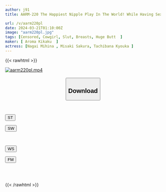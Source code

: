 ```yaml
---
author: j91
title: AARM-220 The Happiest Nipple Play In The World! While Having Sex In The Cowgirl Position, Her Face Is Looked At While Making Love And She Continues To Be Played With Until She Becomes Numb.

url: /v/aarm220pl
date: 2024-03-21T01:10:00Z
image: "aarm220pl.jpg"
tags: [Censored, Cowgirl, Slut, Breasts, Huge Butt	]
maker: [ Aroma Kikaku  ]
actress: [Nagai Mihina , Misaki Sakura, Tachibana Kyouka ]
---
```



{{< rawhtml >}}

<div class="video" data-videoid="LeQqdkGp41FRwko">
    <a href="javascript:;">
        <img src="/v/aarm220pl/aarm220pl.jpg" width="WIDTH" height="HEIGHT" alt="aarm220pl.mp4" loading="lazy">
    </a>
</div>

<script type="text/javascript" src="https://j91.asia/asset/on-demand-st.js"></script>

<br>
  <link rel="stylesheet" href="https://j91.asia/asset/bs5.css">
  
  <center>
  <button class="btn btn-primary" type="button" data-bs-toggle="collapse" data-bs-target=".multi-collapse" aria-expanded="false" aria-controls="multiCollapseExample1 multiCollapseExample2"><h2>Download</h2></button></center>
</p>
<div class="row">
  <div class="col">
    <div class="collapse multi-collapse" id="multiCollapseExample1">
      <div class="card card-body">
	      	      <br>
<div class="buttons">  
<p><a href="https://streamtape.to/v/LeQqdkGp41FRwko" target="_blank"><button class="btn-hover color-3"><i class="fa fa-download"></i> ST</button></a></p>
<p><a href="https://asnwish.com/u2lfpfqunej0" target="_blank"><button class="btn-hover color-2"><i class="fa fa-download"></i> SW</button></a></p></div>
    </div>
  </div>
</div>
  <div class="col">
    <div class="collapse multi-collapse" id="multiCollapseExample2">
      <div class="card card-body">
	      <br>
<div class="buttons">
<p><a href="https://wolfstream.tv/ce14d70s8e4n"><button class="btn-hover color-9"><i class="fa fa-download"></i> WS</button></a></p>
<p><a href="https://filemoon.sx/d/ifb9jx37jdzz"><button class="btn-hover color-8"><i class="fa fa-download"></i> FM</button></a></p></div>
<br><br>
      </div>
    </div>
  </div>
</div>

{{< /rawhtml >}}
